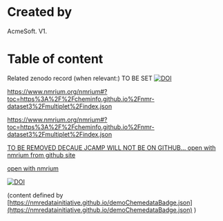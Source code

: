 # Created by

AcmeSoft. V1.
# Table of content

Related zenodo record (when relevant:)
TO BE SET
[![DOI](https://zenodo.org/badge/DOI/10.5281/zenodo.5115432.svg)](https://zenodo.org/record/5115432)


https://www.nmrium.org/nmrium#?toc=https%3A%2F%2Fcheminfo.github.io%2Fnmr-dataset3%2Fmultiplet%2Findex.json

https://www.nmrium.org/nmrium#?toc=https%3A%2F%2Fcheminfo.github.io%2Fnmr-dataset3%2Fmultiplet%2Findex.json

[TO BE REMOVED DECAUE JCAMP WILL NOT BE ON GITHUB... open with nmrium from github site](https://www.nmrium.org/nmrium#?jcamp=https://chemedata.github.io/create-zenodo-archive/data/cyclopropanes/1h.jdx)

[open with nmrium](https://www.nmrium.org/nmrium#?jcamp=https://chemedata.github.io/create-zenodo-archive/data/cyclopropanes/1h.jdx)




[![DOI](https://img.shields.io/endpoint?url=https://nmredatainitiative.github.io/demoChemedataBadge.json)](https://nmredatainitiative.github.io/)

(content defined by  [https://nmredatainitiative.github.io/demoChemedataBadge.json](https://nmredatainitiative.github.io/demoChemedataBadge.json) )

